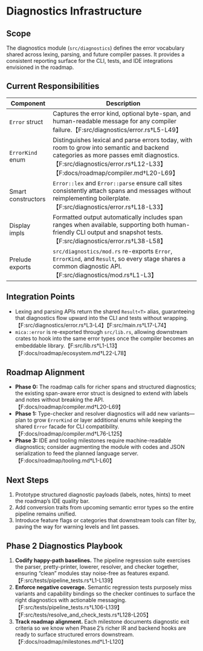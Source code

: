 # Diagnostics Infrastructure

## Scope

The diagnostics module (`src/diagnostics`) defines the error vocabulary shared
across lexing, parsing, and future compiler passes. It provides a consistent
reporting surface for the CLI, tests, and IDE integrations envisioned in the
roadmap.

## Current Responsibilities

| Component | Description |
| --- | --- |
| `Error` struct | Captures the error kind, optional byte-span, and human-readable message for any compiler failure.【F:src/diagnostics/error.rs†L5-L49】 |
| `ErrorKind` enum | Distinguishes lexical and parse errors today, with room to grow into semantic and backend categories as more passes emit diagnostics.【F:src/diagnostics/error.rs†L12-L33】【F:docs/roadmap/compiler.md†L20-L69】 |
| Smart constructors | `Error::lex` and `Error::parse` ensure call sites consistently attach spans and messages without reimplementing boilerplate.【F:src/diagnostics/error.rs†L18-L33】 |
| Display impls | Formatted output automatically includes span ranges when available, supporting both human-friendly CLI output and snapshot tests.【F:src/diagnostics/error.rs†L38-L58】 |
| Prelude exports | `src/diagnostics/mod.rs` re-exports `Error`, `ErrorKind`, and `Result`, so every stage shares a common diagnostic API.【F:src/diagnostics/mod.rs†L1-L3】 |

## Integration Points

- Lexing and parsing APIs return the shared `Result<T>` alias, guaranteeing that
  diagnostics flow upward into the CLI and tests without wrapping.【F:src/diagnostics/error.rs†L3-L4】【F:src/main.rs†L17-L74】
- `mica::error` is re-exported through `src/lib.rs`, allowing downstream crates
  to hook into the same error types once the compiler becomes an embeddable
  library.【F:src/lib.rs†L1-L13】【F:docs/roadmap/ecosystem.md†L22-L78】

## Roadmap Alignment

- **Phase 0:** The roadmap calls for richer spans and structured diagnostics; the
  existing span-aware error struct is designed to extend with labels and notes
  without breaking the API.【F:docs/roadmap/compiler.md†L20-L69】
- **Phase 1:** Type-checker and resolver diagnostics will add new variants—plan
  to grow `ErrorKind` or layer additional enums while keeping the shared `Error`
  facade for CLI compatibility.【F:docs/roadmap/compiler.md†L76-L125】
- **Phase 3:** IDE and tooling milestones require machine-readable diagnostics;
  consider augmenting the module with codes and JSON serialization to feed the
  planned language server.【F:docs/roadmap/tooling.md†L1-L60】

## Next Steps

1. Prototype structured diagnostic payloads (labels, notes, hints) to meet the
   roadmap’s IDE quality bar.
2. Add conversion traits from upcoming semantic error types so the entire
   pipeline remains unified.
3. Introduce feature flags or categories that downstream tools can filter by,
   paving the way for warning levels and lint passes.

## Phase 2 Diagnostics Playbook

1. **Codify happy-path baselines.** The pipeline regression suite exercises the
   parser, pretty-printer, lowerer, resolver, and checker together, ensuring
   “clean” modules stay noise-free as features expand.【F:src/tests/pipeline_tests.rs†L1-L139】
2. **Enforce negative coverage.** Semantic regression tests purposely miss
   variants and capability bindings so the checker continues to surface the
   right diagnostics with actionable messaging.【F:src/tests/pipeline_tests.rs†L106-L139】【F:src/tests/resolve_and_check_tests.rs†L128-L205】
3. **Track roadmap alignment.** Each milestone documents diagnostic exit
   criteria so we know when Phase 2’s richer IR and backend hooks are ready to
   surface structured errors downstream.【F:docs/roadmap/milestones.md†L1-L120】
